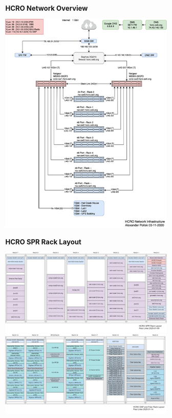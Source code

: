 ## HCRO Network Overview ##


![Alt Text](Network-Switch-Configuration.png)


## HCRO SPR Rack Layout  ##


![Alt Text](Network-SETI-Rack-Configuration_UPDATE2025.png)
![Alt Text](Network-DSPandFiber-Rack-Configuration_UPDATE2025.png)
